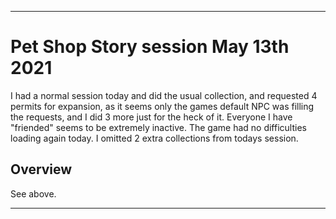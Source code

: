 
***

# Pet Shop Story session May 13th 2021

I had a normal session today and did the usual collection, and requested 4 permits for expansion, as it seems only the games default NPC was filling the requests, and I did 3 more just for the heck of it. Everyone I have "friended" seems to be extremely inactive. The game had no difficulties loading again today. I omitted 2 extra collections from todays session.

## Overview

See above.

***
